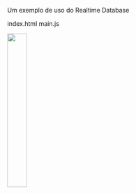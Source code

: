 
Um exemplo de uso do Realtime Database

  index.html
  main.js

  <img src="https://github.com/user-attachments/assets/ae03eabc-fa75-454f-9901-696d883463c1" width="30%">
  

